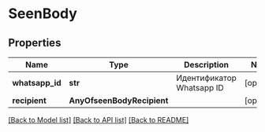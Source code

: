 # SeenBody

## Properties
Name | Type | Description | Notes
------------ | ------------- | ------------- | -------------
**whatsapp_id** | **str** | Идентификатор Whatsapp ID | [optional] 
**recipient** | **AnyOfseenBodyRecipient** |  | [optional] 

[[Back to Model list]](../README.md#documentation-for-models) [[Back to API list]](../README.md#documentation-for-api-endpoints) [[Back to README]](../README.md)

